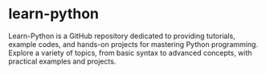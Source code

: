 # learn-python
Learn-Python is a GitHub repository dedicated to providing tutorials, example codes, and hands-on projects for mastering Python programming. Explore a variety of topics, from basic syntax to advanced concepts, with practical examples and projects.
